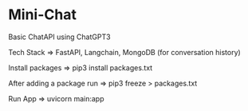 # Mini-Chat

Basic ChatAPI using ChatGPT3

Tech Stack => FastAPI, Langchain, MongoDB (for conversation history)


Install packages => pip3 install packages.txt

After adding a package run => pip3 freeze > packages.txt

Run App =>  uvicorn main:app    